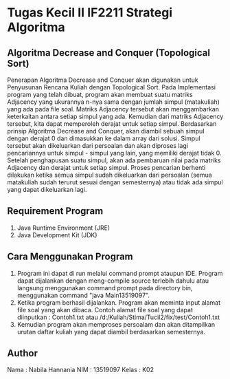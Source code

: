 # Tugas Kecil II IF2211 Strategi Algoritma

## Algoritma Decrease and Conquer (Topological Sort)
Penerapan Algoritma Decrease and Conquer akan digunakan untuk Penyusunan Rencana Kuliah dengan Topological Sort. Pada Implementasi program yang telah dibuat, program akan membuat suatu matriks Adjacency yang ukurannya n-nya sama dengan jumlah simpul (matakuliah) yang ada pada file soal. Matriks Adjacency tersebut akan menggambarkan keterkaitan antara setiap simpul yang ada. Kemudian dari matriks Adjacency tersebut, kita dapat memperoleh derajat untuk setiap simpul. Berdasarkan prinsip Algoritma Decrease and Conquer, akan diambil sebuah simpul dengan derajat 0 dan dimasukkan ke dalam array dari solusi. Simpul tersebut akan dikeluarkan dari persoalan dan akan diproses lagi pencariannya untuk simpul - simpul yang lain, yang memiliki derajat tidak 0. Setelah penghapusan suatu simpul, akan ada pembaruan nilai pada matriks Adjacency dan derajat untuk setiap simpul. Proses pencarian berhenti dilakukan ketika semua simpul sudah dikeluarkan dari persoalan (semua matakuliah sudah terurut sesuai dengan semesternya) atau tidak ada simpul yang dapat dikeluarkan lagi.

## Requirement Program
1. Java Runtime Environment (JRE)
2. Java Development Kit (JDK)

## Cara Menggunakan Program
1. Program ini dapat di run melalui command prompt ataupun IDE. Program dapat dijalankan dengan meng-compile source terlebih dahulu atau langsung menggunakan command prompt pada directory bin, menggunakan command "java Main13519097".
2. Ketika program berhasil dijalankan. Program akan meminta input alamat file soal yang akan dibaca.
Contoh alamat file soal yang dapat diinputkan : Contoh1.txt atau /d:/Kuliah/Stima/Tucil2/fix/test/Contoh1.txt
3. Kemudian program akan memproses persoalam dan akan ditampilkan urutan daftar kuliah yang dapat diambil berdasarkan semesternya.

## Author
Nama    : Nabila Hannania
NIM     : 13519097
Kelas   : K02